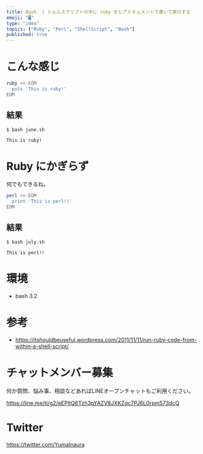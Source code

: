 ```yaml
---
title: Bash  | シェルスクリプトの中に ruby をヒアドキュメントで書いて実行する
emoji: "🖥"
type: "idea"
topics: ["Ruby", "Perl", "ShellScript", "Bash"]
published: true
---
```


# こんな感じ

```:june.sh
ruby <<-EOM
  puts 'This is ruby!' 
EOM
```

## 結果

```
$ bash june.sh

This is ruby!
```

# Ruby にかぎらず

何でもできるね。

```:july.sh
perl <<-EOM
  print 'This is perl!!' 
EOM
```

## 結果

```
$ bash july.sh

This is perl!!
```

# 環境

- bash 3.2

# 参考

- https://itshouldbeuseful.wordpress.com/2011/11/11/run-ruby-code-from-within-a-shell-script/








<!-- Update From Qiita API -->

# チャットメンバー募集


何か質問、悩み事、相談などあればLINEオープンチャットもご利用ください。

https://line.me/ti/g2/eEPltQ6Tzh3pYAZV8JXKZqc7PJ6L0rpm573dcQ





# Twitter


https://twitter.com/YumaInaura


<!-- Update From Qiita API -->


